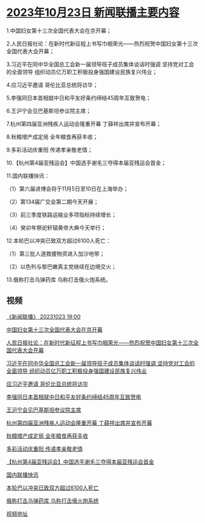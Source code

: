 # [2023年10月23日 新闻联播主要内容](https://tv.cctv.com/lm/xwlb/day/20231023.shtml)

1.中国妇女第十三次全国代表大会在京开幕；

2.人民日报社论：在新时代新征程上书写巾帼荣光——热烈祝贺中国妇女第十三次全国代表大会开幕；

3.习近平在同中华全国总工会新一届领导班子成员集体谈话时强调 坚持党对工会的全面领导 组织动员亿万职工积极投身强国建设民族复兴伟业；

4.应习近平邀请 哥伦比亚总统将访华；

5.李强同日本首相就中日和平友好条约缔结45周年互致贺电；

6.王沪宁会见巴基斯坦参议院主席；

7.杭州第四届亚洲残疾人运动会隆重开幕 丁薛祥出席并宣布开幕；

8.秋粮增产成定局 全年粮食再获丰收；

9.多彩活动庆重阳 传递孝亲敬老情；

10.【杭州第4届亚残运会】中国选手谢毛三夺得本届亚残运会首金；

11.国内联播快讯：

（1）第六届进博会将于11月5日至10日在上海举办；

（2）第134届广交会第二期今天开展；

（3）前三季度铁路运输业多项指标持续增长；

（4）癸卯年祭祀轩辕黄帝大典今天举行；

12.本轮巴以冲突已致双方超过6100人死亡：

（1）第三批人道救援物资进入加沙地带；

（2）以色列与黎巴嫩真主党继续在边境交火；

13.俄称打击乌弹药库 乌称打击俄火炮系统。

## 视频

[《新闻联播》 20231023 19:00](https://tv.cctv.com/2023/10/23/VIDEDWIrMDGyLDhNV5Ktqd7I231023.shtml)

[中国妇女第十三次全国代表大会在京开幕](https://tv.cctv.com/2023/10/23/VIDEdvfNxywQTfkuMr9g0Wvb231023.shtml)

[人民日报社论：在新时代新征程上书写巾帼荣光——热烈祝贺中国妇女第十三次全国代表大会开幕](https://tv.cctv.com/2023/10/23/VIDEVuZfEKw8FtJanuzTnp11231023.shtml)

[习近平在同中华全国总工会新一届领导班子成员集体谈话时强调 坚持党对工会的全面领导 组织动员亿万职工积极投身强国建设民族复兴伟业](https://tv.cctv.com/2023/10/23/VIDEuQh2LKE6y0wWpvaUIzSK231023.shtml)

[应习近平邀请 哥伦比亚总统将访华](https://tv.cctv.com/2023/10/23/VIDEGjmNvvJnBFwcEA3kfNdO231023.shtml)

[李强同日本首相就中日和平友好条约缔结45周年互致贺电](https://tv.cctv.com/2023/10/23/VIDE4nz6dTzDtwPFOLKEpuQ4231023.shtml)

[王沪宁会见巴基斯坦参议院主席](https://tv.cctv.com/2023/10/23/VIDEuc1E3qhbspTDN3Nx27NE231023.shtml)

[杭州第四届亚洲残疾人运动会隆重开幕 丁薛祥出席并宣布开幕](https://tv.cctv.com/2023/10/23/VIDEuMu0bwSokXWRR5l3hLLn231023.shtml)

[秋粮增产成定局 全年粮食再获丰收](https://tv.cctv.com/2023/10/23/VIDEckfdwfjMYWiymlxEM5up231023.shtml)

[多彩活动庆重阳 传递孝亲敬老情](https://tv.cctv.com/2023/10/23/VIDEnmK4GhKCnoFjZ65Gdhds231023.shtml)

[【杭州第4届亚残运会】中国选手谢毛三夺得本届亚残运会首金](https://tv.cctv.com/2023/10/23/VIDE1DDncpRAAJeWY6Cf80Wb231023.shtml)

[国内联播快讯](https://tv.cctv.com/2023/10/23/VIDE7sEeL2GDXS0KyaW356cl231023.shtml)

[本轮巴以冲突已致双方超过6100人死亡](https://tv.cctv.com/2023/10/23/VIDEoZcIcgATRfCpStksij6Y231023.shtml)

[俄称打击乌弹药库 乌称打击俄火炮系统](https://tv.cctv.com/2023/10/23/VIDEFFP50B13DJbMbtcdICwR231023.shtml)

[视频地址](https://tv.cctv.com/lm/xwlb/day/20231023.shtml) 

